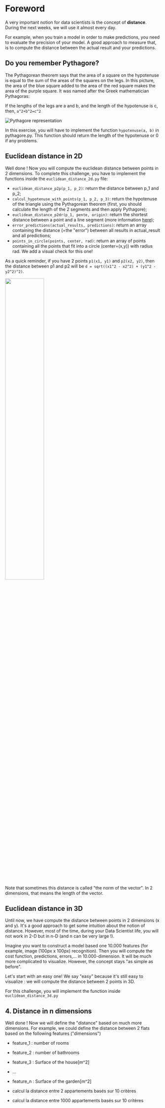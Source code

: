 # Foreword

A very important notion for data scientists is the concept of **distance**. During the next weeks, we will use it almost every day.

For example, when you train a model in order to make predictions, you need to evaluate the precision of your model. A good approach to measure that, is to compute the distance between the actual result and your predictions.

## Do you remember Pythagore?

The Pythagorean theorem says that the area of a square on the hypotenuse is equal to the sum of the areas of the squares on the legs. In this picture, the area of the blue square added to the area of the red square makes the area of the purple square. It was named after the Greek mathematician Pythagoras:

If the lengths of the legs are a and b, and the length of the hypotenuse is c, then, `a^2+b^2=c^2`

![Pythagore representation](https://upload.wikimedia.org/wikipedia/commons/thumb/f/f2/Pythagorean_right_angle.svg/220px-Pythagorean_right_angle.svg.png)

In this exercise, you will have to implement the function `hypotenuse(a, b)` in pythagore.py. This function should return the length of the hypotenuse or 0 if any problems.

## Euclidean distance in 2D

Well done ! Now you will compute the euclidean distance between points in 2 dimensions. To complete this challenge, you have to implement the functions inside the `euclidean_distance_2d.py` file:
- `euclidean_distance_p2p(p_1, p_2)`: return the distance between p_1 and p_2;
- `calcul_hypotenuse_with_points(p_1, p_2, p_3)`: return the hypotenuse of the triangle using the Pythagorean theorem (first, you should calculate the length of the 2 segments and then apply Pythagore);
- `euclidean_distance_p2dr(p_1, pente, origin)`: return the shortest distance between a point and a line segment (more information [here](https://en.wikipedia.org/wiki/Distance_from_a_point_to_a_line));
- `error_predictions(actual_results, predictions)`: return an array containing the distance (=the "error") between all results in actual_result and all predictions;
- `points_in_circle(points, center, rad)`: return an array of points containing all the points that fit into a circle (center=(x,y)) with radius rad. We add a visual check for this one!

As a quick reminder, if you have 2 points `p1(x1, y1)` and `p2(x2, y2)`, then the distance between p1 and p2 will be `d = sqrt((x1^2 - x2^2) + (y1^2 - y2^2)^2)`.

<img src="https://res.cloudinary.com/wagon/image/upload/v1571239306/Screenshot_2019-10-16_at_17.21.14_wt3jpz.png" height="50%" width="50%">

Note that sometimes this distance is called "the norm of the vector". In 2 dimensions, that means the length of the vector.

## Euclidean distance in 3D

Until now, we have compute the distance between points in 2 dimensions (x and y). It's a good approach to get some intuition about the notion of distance. However, most of the time, during your Data Scientist life, you will not work in 2-D but in n-D (and n can be very large !).

Imagine you want to construct a model based one 10.000 features (for example, image (100px x 100px) recognition). Then you will compute the cost function, predictions, errors,... in 10.000-dimension. It will be much more complicated to visualize. However, the concept stays "as simple as before".

Let's start with an easy one!
We say "easy" because it's still easy to visualize : we will compute the distance between 2 points in 3D.

For this challenge, you will implement the function inside `euclidean_distance_3d.py`

## 4. Distance in n dimensions

Well done ! Now we will define the "distance" based on much more dimensions. For example, we could define the distance between 2 flats based on the following features ("dimensions")
- feature_1 : number of rooms
- feature_2 : number of bathrooms
- feature_3 : Surface of the house[m^2]
- ...
- feature_n : Surface of the garden[m^2]

- calcul la distance entre 2 appartements basés sur 10 critères
- calcul la distance entre 1000 appartements basés sur 10 critères

